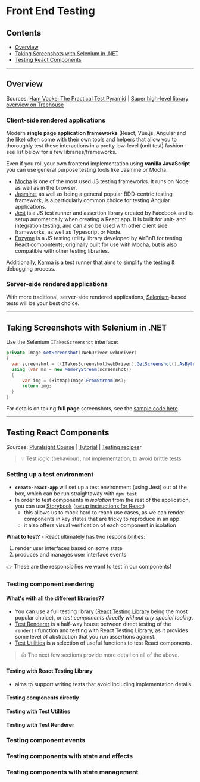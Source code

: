 # Front End Testing
## Contents
- [Overview](#overview)
- [Taking Screenshots with Selenium in .NET](#taking-screenshots-with-selenium-in-net)
- [Testing React Components](#testing-react-components)

____________________________________

## Overview
Sources: [Ham Vocke: The Practical Test Pyramid](https://martinfowler.com/articles/practical-test-pyramid.html) | [Super high-level library overview on Treehouse](https://teamtreehouse.com/library/testing-javascript)

### Client-side rendered applications 
Modern **single page application frameworks** (React, Vue.js, Angular and the like) often come with their own tools and helpers that allow you to thoroughly test these interactions in a pretty low-level (unit test) fashion - see list below for a few libraries/frameworks.

Even if you roll your own frontend implementation using **vanilla JavaScript** you can use general purpose testing tools like Jasmine or Mocha.

* [Mocha](https://mochajs.org/) is one of the most used JS testing frameworks. It runs on Node as well as in the browser.
* [Jasmine](https://jasmine.github.io/), as well as being a general popular BDD-centric testing framework, is a particularly common choice for testing Angular applications.
* [Jest](https://jestjs.io/) is a JS test runner and assertion library created by Facebook and is setup automatically when creating a React app. It is built for unit- and integration testing, and can also be used with other client side frameworks, as well as Typescript or Node.
* [Enzyme](https://airbnb.io/enzyme/) is a JS testing utility library developed by AirBnB for testing React compontents; originally built for use with Mocha, but is also compatible with other testing libraries.

Additionally, [Karma](https://karma-runner.github.io/latest/index.html) is a test runner that aims to simplify the testing & debugging process.

### Server-side rendered applications 
With more traditional, server-side rendered applications, [Selenium](https://www.seleniumhq.org/)-based tests will be your best choice.

____________________________________

## Taking Screenshots with Selenium in .NET
Use the Selenium `ITakesScreenshot` interface:
```c#
private Image GetScreenshot(IWebDriver webDriver)
{
  var screenshot = ((ITakesScreenshot)webDriver).GetScreenshot().AsByteArray;
  using (var ms = new MemoryStream(screenshot))
  {
      var img = (Bitmap)Image.FromStream(ms);
      return img;
  }
}
```
For details on taking **full page** screenshots, see the [sample code here](https://github.com/minkaotic/code-quality-notes/blob/master/selenium-testing.md).

____________________________________

## Testing React Components
Sources: [Pluralsight Course](https://www.pluralsight.com/courses/testing-react-components) | [Tutorial](https://jestjs.io/docs/en/tutorial-react) | [Testing recipes](https://reactjs.org/docs/testing-recipes.html)r
> :bulb: Test *logic* (behaviour), not implementation, to avoid brittle tests

### Setting up a test environment
- **`create-react-app`** will set up a test environment (using Jest) out of the box, which can be run straightaway with `npm test`
- In order to test components *in isolation* from the rest of the application, you can use [Storybook](https://storybook.js.org/) ([setup instructions for React](https://www.learnstorybook.com/intro-to-storybook/react/en/get-started/))
  - this allows us to mock hard to reach use cases, as we can render components in key states that are tricky to reproduce in an app
  - it also offers visual verification of each component in isolation

**What to test?** - React ultimately has two responsibilities:
1. render user interfaces based on some state
2. produces and manages user interface events

:point_right: These are the responsibilies we want to test in our components!

### Testing component rendering
#### What's with all the different libraries??
- You can use a full testing library ([React Testing Library](https://testing-library.com/docs/react-testing-library/example-intro) being the most popular choice), or *test components directly without any special tooling*.
- [Test Renderer](https://reactjs.org/docs/test-renderer.html) is a half-way house between direct testing of the `render()` function and testing with React Testing Library, as it provides some level of abstraction that you run assertions against.
- [Test Utilities](https://reactjs.org/docs/test-utils.html) is a selection of useful functions to test React components.

> :+1: The next few sections provide more detail on all of the above.

#### Testing with React Testing Library
- aims to support writing tests that avoid including implementation details


#### Testing components directly


#### Testing with Test Utilities

#### Testing with Test Renderer

### Testing component events
### Testing components with state and effects
### Testing components with state management
